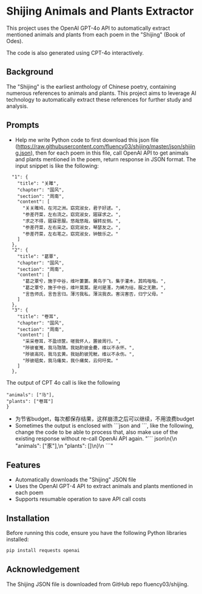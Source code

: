 # Shijing Animals and Plants Extractor

This project uses the OpenAI GPT-4o API to automatically extract mentioned animals and plants from each poem in the "Shijing" (Book of Odes).

The code is also generated using CPT-4o interactively.

## Background

The "Shijing" is the earliest anthology of Chinese poetry, containing numerous references to animals and plants. This project aims to leverage AI technology to automatically extract these references for further study and analysis.

## Prompts
* Help me write Python code to first download this json file (https://raw.githubusercontent.com/fluency03/shijing/master/json/shijing.json), then for each poem in this file, call OpenAI API to get animals and plants mentioned in the poem, return response in JSON format.  The input snippet is like the following:
```json{
  "1": {
    "title": "关雎",
    "chapter": "国风",
    "section": "周南",
    "content": [
      "关关雎鸠，在河之洲。窈窕淑女，君子好逑。",
      "参差荇菜，左右流之。窈窕淑女，寤寐求之。",
      "求之不得，寤寐思服。悠哉悠哉，辗转反侧。",
      "参差荇菜，左右采之。窈窕淑女，琴瑟友之。",
      "参差荇菜，左右芼之。窈窕淑女，钟鼓乐之。"
    ]
  },
  "2": {
    "title": "葛覃",
    "chapter": "国风",
    "section": "周南",
    "content": [
      "葛之覃兮，施于中谷，维叶萋萋。黄鸟于飞，集于灌木，其鸣喈喈。",
      "葛之覃兮，施于中谷，维叶莫莫。是刈是濩，为絺为绤，服之无斁。",
      "言告师氏，言告言归。薄污我私，薄浣我衣。害浣害否，归宁父母。"
    ]
  },
  "3": {
    "title": "卷耳",
    "chapter": "国风",
    "section": "周南",
    "content": [
      "采采卷耳，不盈顷筐。嗟我怀人，置彼周行。",
      "陟彼崔嵬，我马虺隤。我姑酌彼金罍，维以不永怀。",
      "陟彼高冈，我马玄黄。我姑酌彼兕觥，维以不永伤。",
      "陟彼砠矣，我马瘏矣，我仆痡矣，云何吁矣。"
    ]
  },
```
The output of CPT 4o call is like the following
```json{
"animals": ["马"],
"plants": ["卷耳"]
}
```
* 为节省budget，每次都保存结果，这样崩溃之后可以继续，不用浪费budget
* Sometimes the output is enclosed with \```json and \```, like the following, change the code to be able to process that, also make use of the existing response without re-call OpenAi API again.
"\```
json\n{\n    \"animals\": [\"豕\"],\n    \"plants\": []\n}\n
\```"

## Features

- Automatically downloads the "Shijing" JSON file
- Uses the OpenAI GPT-4 API to extract animals and plants mentioned in each poem
- Supports resumable operation to save API call costs

## Installation

Before running this code, ensure you have the following Python libraries installed:

```sh
pip install requests openai
```

## Acknowledgement

The Shijing JSON file is downloaded from GitHub repo fluency03/shijing.
